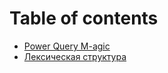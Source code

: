 # Table of contents

* [Power Query M-agic](README.md)
* [Лексическая структура](leksicheskaya-struktura.md)
